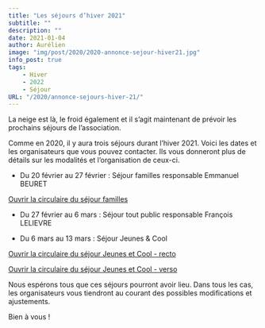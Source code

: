 ```yaml
---
title: "Les séjours d’hiver 2021"
subtitle: ""
description: ""
date: 2021-01-04
author: Aurélien
image: "img/post/2020/2020-annonce-sejour-hiver21.jpg"
info_post: true
tags:
    - Hiver
    - 2022
    - Séjour
URL: "/2020/annonce-sejours-hiver-21/"
---
```


La neige est là, le froid également et il s’agit maintenant de prévoir les prochains séjours de l’association.

Comme en 2020, il y aura trois séjours durant l’hiver 2021. Voici les dates et les organisateurs que vous pouvez contacter. Ils vous donneront plus de détails sur les modalités et l’organisation de ceux-ci.

 * Du 20 février au 27 février : Séjour familles
responsable Emmanuel BEURET

<a href="/downloads/2020/Circulaire-séjour-hiver-2021.pdf" target="_blank">Ouvrir la circulaire du séjour familles</a>

* Du 27 février au 6 mars : Séjour tout public
responsable François LELIEVRE 

* Du 6 mars au 13 mars : Séjour Jeunes & Cool

<a href="/downloads/2020/circu-areches2021-recto-1-1.png" target="_blank">Ouvrir la circulaire du séjour Jeunes et Cool - recto</a>

<a href="/downloads/2020/areches_affiche_verso-2021.png" target="_blank">Ouvrir la circulaire du séjour Jeunes et Cool - verso</a>

Nous espérons tous que ces séjours pourront avoir lieu.
Dans tous les cas, les organisateurs vous tiendront au courant des possibles modifications et ajustements.

Bien à vous !
